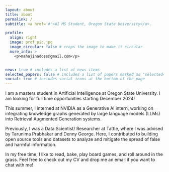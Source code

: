 ```yaml
---
layout: about
title: about
permalink: /
subtitle: <a href='#'>AI MS Student, Oregon State University</a>. 

profile:
  align: right
  image: prof_pic.jpg
  image_circular: false # crops the image to make it circular
  more_info: >
    <p>mahajinadoss@gmail.com</p>


news: true # includes a list of news items
selected_papers: false # includes a list of papers marked as "selected={true}"
social: true # includes social icons at the bottom of the page
---
```


I am a masters student in Artificial Intelligence at Oregon State University. I am looking for full time opportunities starting December 2024!

This summer, I interned at NVIDIA as a Generative AI intern, working on integrating knowledge graphs generated by large language models (LLMs) into Retrieval Augmented Generation systems.

Previously, I was a Data Scientist/ Researcher at Tattle, where I was advised by Tarunima Prabhakar and Denny George. Here, I contributed to building open source tools and datasets to analyze and mitigate the spread of false and harmful information.

In my free time, I like to read, bake, play board games, and roll around in the grass. Feel free to check out my CV and drop me an email if you want to chat with me!

